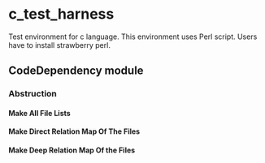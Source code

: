 # c_test_harness
Test environment for c language. This environment uses Perl script. Users have to install strawberry perl.

## CodeDependency module

### Abstruction
#### Make All File Lists
#### Make Direct Relation Map Of The Files
#### Make Deep Relation Map Of the Files
